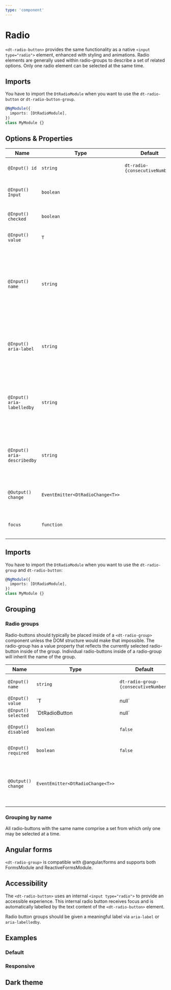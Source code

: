 ```yaml
---
type: 'component'
---
```


# Radio

`<dt-radio-button>` provides the same functionality as a native `<input type="radio">` element, enhanced with styling and animations.
Radio elements are generally used within radio-groups to describe a set of related options. Only one radio element can be selected at the same time.

## Imports

You have to import the `DtRadioModule` when you want to use the `dt-radio-button` or `dt-radio-button-group`.

```typescript
@NgModule({
  imports: [DtRadioModule],
})
class MyModule {}
```

## Options & Properties

| Name                        | Type                             | Default                        | Description                                                                                                                        |
| --------------------------- | -------------------------------- | ------------------------------ | ---------------------------------------------------------------------------------------------------------------------------------- |
| `@Input() id`               | `string`                         | `dt-radio-{consecutiveNumber}` | The unique ID for the radio button.                                                                                                |
| `@Input() Input`            | `boolean`                        |                                | Sets whether the radio button is disabled.                                                                                         |
| `@Input() checked`          | `boolean`                        |                                | Whether this radio button is checked.                                                                                              |
| `@Input() value`            | `T`                              |                                | The value of this radio button.                                                                                                    |
| `@Input() name`             | `string`                         |                                | Analog to HTML 'name' attribute used to group radios for unique selection. Will be inherited from the `dt-radio-group` if not set. |
| `@Input() aria-label`       | `string`                         |                                | Used to set the 'aria-label' attribute on the underlying input element.                                                            |
| `@Input() aria-labelledby`  | `string`                         |                                | The 'aria-labelledby' attribute takes precedence as the element's text alternative.                                                |
| `@Input() aria-describedby` | `string`                         |                                | The 'aria-describedby' attribute is read after the element's label and field type.                                                 |
| `@Output() change`          | `EventEmitter<DtRadioChange<T>>` |                                | Emits a `DtRadioChange` event when the selection changes.                                                                          |
| `focus`                     | `function`                       |                                | Let's you set the focus on this radio element.                                                                                     |

## Imports

You have to import the `DtRadioModule` when you want to use the `dt-radio-group` and `dt-radio-button`:

```typescript
@NgModule({
  imports: [DtRadioModule],
})
class MyModule {}
```

## Grouping

### Radio groups

Radio-buttons should typically be placed inside of a `<dt-radio-group>` component unless the DOM structure would make that impossible.
The radio-group has a value property that reflects the currently selected radio-button inside of the group.
Individual radio-buttons inside of a radio-group will inherit the name of the group.

| Name                | Type                             | Default                              | Description                                                                  |
| ------------------- | -------------------------------- | ------------------------------------ | ---------------------------------------------------------------------------- |
| `@Input() name`     | `string`                         | `dt-radio-group-{consecutiveNumber}` | The unique ID for the radio group button.                                    |
| `@Input() value`    | `T | null`                       |                                      | Currently selected value of the radio group.                                 |
| `@Input() selected` | `DtRadioButton<T> | null`        |                                      | Currently selected radio button within the group.                            |
| `@Input() disabled` | `boolean`                        | `false`                              | Whether the radio group is disabled.                                         |
| `@Input() required` | `boolean`                        | `false`                              | Whether the radio group is required.                                         |
| `@Output() change`  | `EventEmitter<DtRadioChange<T>>` |                                      | Emits a `DtRadioChange` event when the selection on the radio-group changes. |

### Grouping by name

All radio-buttons with the same name comprise a set from which only one may be selected at a time.

<docs-source-example example="RadioNameGroupingExample"></docs-source-example>

## Angular forms

`<dt-radio-group>` is compatible with @angular/forms and supports both FormsModule and ReactiveFormsModule.

## Accessibility

The `<dt-radio-button>` uses an internal `<input type="radio">` to provide an accessible experience.
This internal radio button receives focus and is automatically labelled by the text content of the `<dt-radio-button>` element.

Radio button groups should be given a meaningful label via `aria-label` or `aria-labelledby`.

## Examples

### Default

<docs-source-example example="RadioDefaultExample"></docs-source-example>

### Responsive

<docs-source-example example="RadioResponsiveExample"></docs-source-example>

## Dark theme

<docs-source-example example="RadioDarkExample" themedark="true"></docs-source-example>
